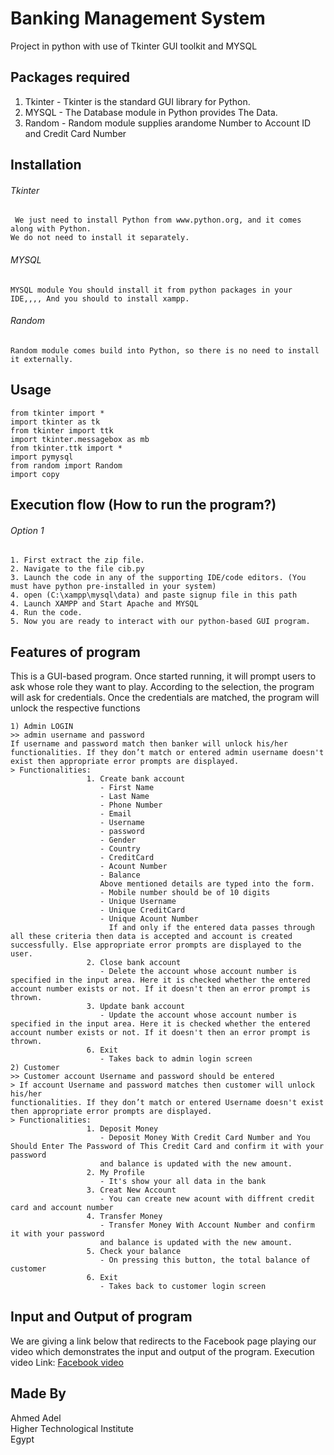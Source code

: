 # Banking Management System
Project in python with use of Tkinter GUI toolkit and MYSQL

## Packages required
1. Tkinter - Tkinter is the standard GUI library for Python.
2. MYSQL - The Database module in Python provides The Data.
3. Random - Random module supplies arandome Number to Account ID and Credit Card Number

## Installation
###### Tkinter
```
 We just need to install Python from www.python.org, and it comes along with Python.
We do not need to install it separately.
```
###### MYSQL
```
MYSQL module You should install it from python packages in your IDE,,,, And you should to install xampp.
```
###### Random
```
Random module comes build into Python, so there is no need to install it externally.

```

## Usage
```
from tkinter import *
import tkinter as tk
from tkinter import ttk
import tkinter.messagebox as mb
from tkinter.ttk import *
import pymysql
from random import Random
import copy
```

## Execution flow (How to run the program?)
###### Option 1
```
1. First extract the zip file.
2. Navigate to the file cib.py
3. Launch the code in any of the supporting IDE/code editors. (You must have python pre-installed in your system)
4. open (C:\xampp\mysql\data) and paste signup file in this path
4. Launch XAMPP and Start Apache and MYSQL 
4. Run the code.
5. Now you are ready to interact with our python-based GUI program.
```


## Features of program
This is a GUI-based program. Once started running, it will prompt users to ask whose role they want to play. According to the selection, the program will ask for credentials. Once the credentials are matched, the program will unlock the respective functions
```
1) Admin LOGIN
>> admin username and password
If username and password match then banker will unlock his/her
functionalities. If they don’t match or entered admin username doesn't exist then appropriate error prompts are displayed.
> Functionalities:
                 1. Create bank account
                    - First Name
                    - Last Name
                    - Phone Number
                    - Email
                    - Username
                    - password
                    - Gender 
                    - Country
                    - CreditCard
                    - Acount Number
                    - Balance
                    Above mentioned details are typed into the form.
                    - Mobile number should be of 10 digits 
                    - Unique Username
                    - Unique CreditCard
                    - Unique Acount Number
                      If and only if the entered data passes through all these criteria then data is accepted and account is created successfully. Else appropriate error prompts are displayed to the user. 
                 2. Close bank account
                    - Delete the account whose account number is specified in the input area. Here it is checked whether the entered account number exists or not. If it doesn't then an error prompt is thrown.
                 3. Update bank account
                    - Update the account whose account number is specified in the input area. Here it is checked whether the entered account number exists or not. If it doesn't then an error prompt is thrown.
                 6. Exit
                    - Takes back to admin login screen
2) Customer            
>> Customer account Username and password should be entered
> If account Username and password matches then customer will unlock his/her
functionalities. If they don’t match or entered Username doesn't exist then appropriate error prompts are displayed.
> Functionalities:
                 1. Deposit Money
                    - Deposit Money With Credit Card Number and You Should Enter The Password of This Credit Card and confirm it with your password
                    and balance is updated with the new amount.
                 2. My Profile
                    - It's show your all data in the bank
                 3. Creat New Account
                    - You can create new acount with diffrent credit card and account number
                 4. Transfer Money
                    - Transfer Money With Account Number and confirm it with your password
                    and balance is updated with the new amount.
                 5. Check your balance
                    - On pressing this button, the total balance of customer
                 6. Exit
                    - Takes back to customer login screen
```

## Input and Output of program
We are giving a link below that redirects to the Facebook page playing our video which demonstrates the input and output of the program.
Execution video Link: [Facebook video](https://www.facebook.com/100010739831834/videos/948381589147151/)

## Made By
Ahmed Adel                                                                                              
Higher Technological Institute                                                                                              
Egypt

